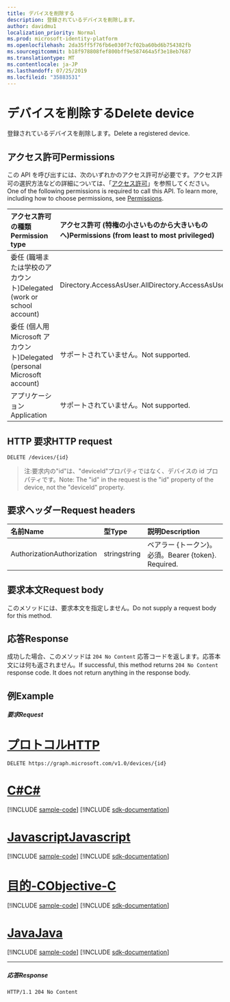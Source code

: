 ```yaml
---
title: デバイスを削除する
description: 登録されているデバイスを削除します。
author: davidmu1
localization_priority: Normal
ms.prod: microsoft-identity-platform
ms.openlocfilehash: 2da35ff5f76fb6e030f7cf02ba60bd6b754382fb
ms.sourcegitcommit: b18f978808fef800bff9e587464a5f3e18eb7687
ms.translationtype: MT
ms.contentlocale: ja-JP
ms.lasthandoff: 07/25/2019
ms.locfileid: "35883531"
---
```

# <a name="delete-device"></a><span data-ttu-id="cb938-103">デバイスを削除する</span><span class="sxs-lookup"><span data-stu-id="cb938-103">Delete device</span></span>

<span data-ttu-id="cb938-104">登録されているデバイスを削除します。</span><span class="sxs-lookup"><span data-stu-id="cb938-104">Delete a registered device.</span></span>

## <a name="permissions"></a><span data-ttu-id="cb938-105">アクセス許可</span><span class="sxs-lookup"><span data-stu-id="cb938-105">Permissions</span></span>
<span data-ttu-id="cb938-p101">この API を呼び出すには、次のいずれかのアクセス許可が必要です。アクセス許可の選択方法などの詳細については、「[アクセス許可](/graph/permissions-reference)」を参照してください。</span><span class="sxs-lookup"><span data-stu-id="cb938-p101">One of the following permissions is required to call this API. To learn more, including how to choose permissions, see [Permissions](/graph/permissions-reference).</span></span>


|<span data-ttu-id="cb938-108">アクセス許可の種類</span><span class="sxs-lookup"><span data-stu-id="cb938-108">Permission type</span></span>      | <span data-ttu-id="cb938-109">アクセス許可 (特権の小さいものから大きいものへ)</span><span class="sxs-lookup"><span data-stu-id="cb938-109">Permissions (from least to most privileged)</span></span>              |
|:--------------------|:---------------------------------------------------------|
|<span data-ttu-id="cb938-110">委任 (職場または学校のアカウント)</span><span class="sxs-lookup"><span data-stu-id="cb938-110">Delegated (work or school account)</span></span> | <span data-ttu-id="cb938-111">Directory.AccessAsUser.All</span><span class="sxs-lookup"><span data-stu-id="cb938-111">Directory.AccessAsUser.All</span></span> |
|<span data-ttu-id="cb938-112">委任 (個人用 Microsoft アカウント)</span><span class="sxs-lookup"><span data-stu-id="cb938-112">Delegated (personal Microsoft account)</span></span> | <span data-ttu-id="cb938-113">サポートされていません。</span><span class="sxs-lookup"><span data-stu-id="cb938-113">Not supported.</span></span>    |
|<span data-ttu-id="cb938-114">アプリケーション</span><span class="sxs-lookup"><span data-stu-id="cb938-114">Application</span></span> | <span data-ttu-id="cb938-115">サポートされていません。</span><span class="sxs-lookup"><span data-stu-id="cb938-115">Not supported.</span></span> |

## <a name="http-request"></a><span data-ttu-id="cb938-116">HTTP 要求</span><span class="sxs-lookup"><span data-stu-id="cb938-116">HTTP request</span></span>
<!-- { "blockType": "ignored" } -->
```http
DELETE /devices/{id}
```
> <span data-ttu-id="cb938-117">注:要求内の"id"は、"deviceId"プロパティではなく、デバイスの id プロパティです。</span><span class="sxs-lookup"><span data-stu-id="cb938-117">Note: The "id" in the request is the "id" property of the device, not the "deviceId" property.</span></span>

## <a name="request-headers"></a><span data-ttu-id="cb938-118">要求ヘッダー</span><span class="sxs-lookup"><span data-stu-id="cb938-118">Request headers</span></span>
| <span data-ttu-id="cb938-119">名前</span><span class="sxs-lookup"><span data-stu-id="cb938-119">Name</span></span>       | <span data-ttu-id="cb938-120">型</span><span class="sxs-lookup"><span data-stu-id="cb938-120">Type</span></span> | <span data-ttu-id="cb938-121">説明</span><span class="sxs-lookup"><span data-stu-id="cb938-121">Description</span></span>|
|:---------------|:--------|:----------|
| <span data-ttu-id="cb938-122">Authorization</span><span class="sxs-lookup"><span data-stu-id="cb938-122">Authorization</span></span>  | <span data-ttu-id="cb938-123">string</span><span class="sxs-lookup"><span data-stu-id="cb938-123">string</span></span>  | <span data-ttu-id="cb938-p102">ベアラー {トークン}。必須。</span><span class="sxs-lookup"><span data-stu-id="cb938-p102">Bearer {token}. Required.</span></span> |

## <a name="request-body"></a><span data-ttu-id="cb938-126">要求本文</span><span class="sxs-lookup"><span data-stu-id="cb938-126">Request body</span></span>
<span data-ttu-id="cb938-127">このメソッドには、要求本文を指定しません。</span><span class="sxs-lookup"><span data-stu-id="cb938-127">Do not supply a request body for this method.</span></span>

## <a name="response"></a><span data-ttu-id="cb938-128">応答</span><span class="sxs-lookup"><span data-stu-id="cb938-128">Response</span></span>

<span data-ttu-id="cb938-p103">成功した場合、このメソッドは `204 No Content` 応答コードを返します。応答本文には何も返されません。</span><span class="sxs-lookup"><span data-stu-id="cb938-p103">If successful, this method returns `204 No Content` response code. It does not return anything in the response body.</span></span>

## <a name="example"></a><span data-ttu-id="cb938-131">例</span><span class="sxs-lookup"><span data-stu-id="cb938-131">Example</span></span>
##### <a name="request"></a><span data-ttu-id="cb938-132">要求</span><span class="sxs-lookup"><span data-stu-id="cb938-132">Request</span></span>


# <a name="httptabhttp"></a>[<span data-ttu-id="cb938-133">プロトコル</span><span class="sxs-lookup"><span data-stu-id="cb938-133">HTTP</span></span>](#tab/http)
<!-- {
  "blockType": "request",
  "name": "delete_device"
}-->
```http
DELETE https://graph.microsoft.com/v1.0/devices/{id}
```
# <a name="ctabcsharp"></a>[<span data-ttu-id="cb938-134">C#</span><span class="sxs-lookup"><span data-stu-id="cb938-134">C#</span></span>](#tab/csharp)
[!INCLUDE [sample-code](../includes/snippets/csharp/delete-device-csharp-snippets.md)]
[!INCLUDE [sdk-documentation](../includes/snippets/snippets-sdk-documentation-link.md)]

# <a name="javascripttabjavascript"></a>[<span data-ttu-id="cb938-135">Javascript</span><span class="sxs-lookup"><span data-stu-id="cb938-135">Javascript</span></span>](#tab/javascript)
[!INCLUDE [sample-code](../includes/snippets/javascript/delete-device-javascript-snippets.md)]
[!INCLUDE [sdk-documentation](../includes/snippets/snippets-sdk-documentation-link.md)]

# <a name="objective-ctabobjc"></a>[<span data-ttu-id="cb938-136">目的-C</span><span class="sxs-lookup"><span data-stu-id="cb938-136">Objective-C</span></span>](#tab/objc)
[!INCLUDE [sample-code](../includes/snippets/objc/delete-device-objc-snippets.md)]
[!INCLUDE [sdk-documentation](../includes/snippets/snippets-sdk-documentation-link.md)]

# <a name="javatabjava"></a>[<span data-ttu-id="cb938-137">Java</span><span class="sxs-lookup"><span data-stu-id="cb938-137">Java</span></span>](#tab/java)
[!INCLUDE [sample-code](../includes/snippets/java/delete-device-java-snippets.md)]
[!INCLUDE [sdk-documentation](../includes/snippets/snippets-sdk-documentation-link.md)]

---

##### <a name="response"></a><span data-ttu-id="cb938-138">応答</span><span class="sxs-lookup"><span data-stu-id="cb938-138">Response</span></span>

<!-- {
  "blockType": "response",
  "truncated": true
} -->
```http
HTTP/1.1 204 No Content
```

<!-- uuid: 8fcb5dbc-d5aa-4681-8e31-b001d5168d79
2015-10-25 14:57:30 UTC -->
<!-- {
  "type": "#page.annotation",
  "description": "Delete device",
  "keywords": "",
  "section": "documentation",
  "tocPath": "",
  "suppressions": [
  ]
}-->
